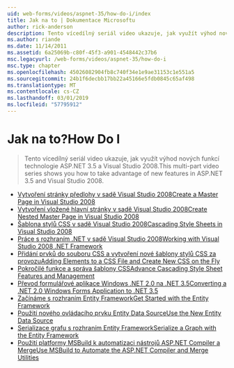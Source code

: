 ```yaml
---
uid: web-forms/videos/aspnet-35/how-do-i/index
title: Jak na to | Dokumentace Microsoftu
author: rick-anderson
description: Tento vícedílný seriál video ukazuje, jak využít výhod nových funkcí technologie ASP.NET 3.5 a Visual Studio 2008.
ms.author: riande
ms.date: 11/14/2011
ms.assetid: 6a25069b-c80f-45f3-a901-4548442c37b6
msc.legacyurl: /web-forms/videos/aspnet-35/how-do-i
msc.type: chapter
ms.openlocfilehash: 45026082904fb8c740f34e1e9ae31153c1e551a5
ms.sourcegitcommit: 24b1f6decbb17bb22a45166e5fdb0845c65af498
ms.translationtype: MT
ms.contentlocale: cs-CZ
ms.lasthandoff: 03/01/2019
ms.locfileid: "57795912"
---
```

<a name="how-do-i"></a><span data-ttu-id="fa31c-103">Jak na to?</span><span class="sxs-lookup"><span data-stu-id="fa31c-103">How Do I</span></span>
====================
> <span data-ttu-id="fa31c-104">Tento vícedílný seriál video ukazuje, jak využít výhod nových funkcí technologie ASP.NET 3.5 a Visual Studio 2008.</span><span class="sxs-lookup"><span data-stu-id="fa31c-104">This multi-part video series shows you how to take advantage of new features in ASP.NET 3.5 and Visual Studio 2008.</span></span>


- [<span data-ttu-id="fa31c-105">Vytvoření stránky předlohy v sadě Visual Studio 2008</span><span class="sxs-lookup"><span data-stu-id="fa31c-105">Create a Master Page in Visual Studio 2008</span></span>](how-do-i-create-a-master-page-in-visual-studio-2008.md)
- [<span data-ttu-id="fa31c-106">Vytvoření vložené hlavní stránky v sadě Visual Studio 2008</span><span class="sxs-lookup"><span data-stu-id="fa31c-106">Create Nested Master Page in Visual Studio 2008</span></span>](how-do-i-create-nested-master-page-in-visual-studio-2008.md)
- [<span data-ttu-id="fa31c-107">Šablona stylů CSS v sadě Visual Studio 2008</span><span class="sxs-lookup"><span data-stu-id="fa31c-107">Cascading Style Sheets in Visual Studio 2008</span></span>](how-do-i-cascading-style-sheets-in-visual-studio-2008.md)
- [<span data-ttu-id="fa31c-108">Práce s rozhraním .NET v sadě Visual Studio 2008</span><span class="sxs-lookup"><span data-stu-id="fa31c-108">Working with Visual Studio 2008 .NET Framework</span></span>](how-do-i-working-with-visual-studio-2008-net-framework.md)
- [<span data-ttu-id="fa31c-109">Přidání prvků do souboru CSS a vytvoření nové šablony stylů CSS za provozu</span><span class="sxs-lookup"><span data-stu-id="fa31c-109">Adding Elements to a CSS File and Create New CSS on the Fly</span></span>](how-do-i-adding-elements-to-a-css-file-and-create-new-css-on-the-fly.md)
- [<span data-ttu-id="fa31c-110">Pokročilé funkce a správa šablony CSS</span><span class="sxs-lookup"><span data-stu-id="fa31c-110">Advance Cascading Style Sheet Features and Management</span></span>](how-do-i-advance-cascading-style-sheet-features-and-management.md)
- [<span data-ttu-id="fa31c-111">Převod formulářové aplikace Windows .NET 2.0 na .NET 3.5</span><span class="sxs-lookup"><span data-stu-id="fa31c-111">Converting a .NET 2.0 Windows Forms Application to .NET 3.5</span></span>](how-do-i-converting-a-net-20-windows-forms-application-to-net-35.md)
- [<span data-ttu-id="fa31c-112">Začínáme s rozhraním Entity Framework</span><span class="sxs-lookup"><span data-stu-id="fa31c-112">Get Started with the Entity Framework</span></span>](how-do-i-get-started-with-the-entity-framework.md)
- [<span data-ttu-id="fa31c-113">Použití nového ovládacího prvku Entity Data Source</span><span class="sxs-lookup"><span data-stu-id="fa31c-113">Use the New Entity Data Source</span></span>](how-do-i-use-the-new-entity-data-source.md)
- [<span data-ttu-id="fa31c-114">Serializace grafu s rozhraním Entity Framework</span><span class="sxs-lookup"><span data-stu-id="fa31c-114">Serialize a Graph with the Entity Framework</span></span>](how-do-i-serialize-a-graph-with-the-entity-framework.md)
- [<span data-ttu-id="fa31c-115">Použití platformy MSBuild k automatizaci nástrojů ASP.NET Compiler a Merge</span><span class="sxs-lookup"><span data-stu-id="fa31c-115">Use MSBuild to Automate the ASP.NET Compiler and Merge Utilities</span></span>](how-do-i-use-msbuild-to-automate-the-aspnet-compiler-and-merge-utilities.md)
